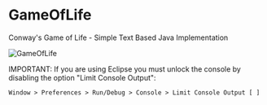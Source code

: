 # GameOfLife
Conway's Game of Life - Simple Text Based Java Implementation

![GameOfLife](https://user-images.githubusercontent.com/64993676/123103242-17598f80-d436-11eb-843d-54c74e9534f8.png)

IMPORTANT: If you are using Eclipse you must unlock the console by disabling the
option "Limit Console Output":
    
    Window > Preferences > Run/Debug > Console > Limit Console Output [ ]
